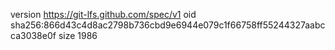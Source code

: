 version https://git-lfs.github.com/spec/v1
oid sha256:866d43c4d8ac2798b736cbd9e6944e079c1f66758ff55244327aabcca3038e0f
size 1986
